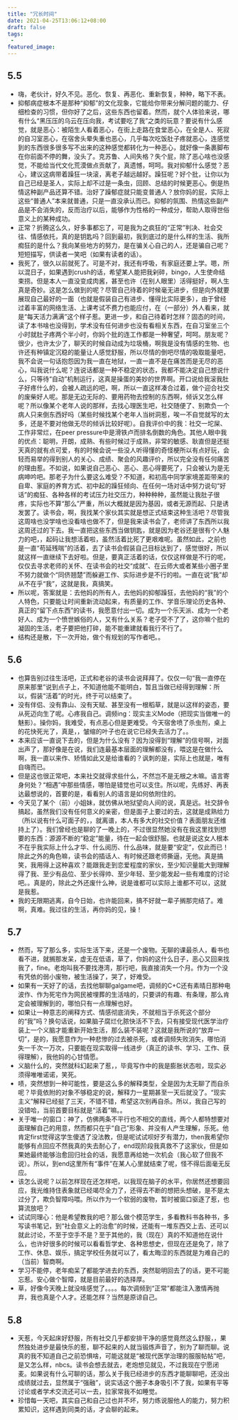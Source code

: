 ```yaml
---
title: "冗长时间"
date: 2021-04-25T13:06:12+08:00
draft: false
tags:
 - 
featured_image:
---
```

## 5.5
- 嗨，老伙计，好久不见。恶化、恢复、再恶化、重新恢复，种种，略下不表。
- 抑郁病症根本不是那种“抑郁”的文化现象，它能给你带来分解问题的能力、仔细检查的习惯，但你好了之后，这些东西也留着。然而，就个人体验来说，哪有什么“黑压压的乌云在压向我，考试要吃了我”之类的玩意？要说有什么感觉，就是恶心：被陌生人看着恶心，在街上走路在食堂恶心，在全是人、死寂的自习室恶心，在宿舍头晕失重也恶心，几乎每次吃饭肚子疼就恶心，连感觉到的东西很多很多写不出来的这种感觉都转化为一种恶心，就好像一条裹脚布在你前面不停的舞，没头了。克苏鲁、人间失格？失个屁，除了恶心啥也没感觉，不能给当代文化荒漠做点贡献了，真遗憾，呵呵。我对抑郁什么感觉？恶心，建议这病带着躁狂一块滚，离老子越远越好。躁狂呢？好个批，让你以为自己已经是圣人，实际上却不过是一条虫，回顾、总结的时候更恶心。倒是热情这种副产品还算不错。治好了躁郁症就只能变普通人？放你妈的屁，实际上这些“普通人”本来就普通，只是一直没承认而已。抑郁的氛围、热情这些副产品是不会消失的，反而治疗以后，能够作为性格的一种成分，帮助人取得世俗意义上的某种成功。
- 正常？折腾这么久，好多事都忘了，可是我为之疯狂的“正常”判决、社会交往、情感依托，真的是钥匙吗？回到最初，我到底过的是什么样的生活、我所痴狂的是什么？我向某些地方的努力，是在骗关心自己的人，还是骗自己呢？短短描写，供读者一笑吧（如果有读者的话）。
- 我死了，很久以前就死了。可是不对，我还有呼吸，有家庭还要上学。嗯，所以混日子，如果遇到crush的话，希望某人能把我剁碎，bingo，人生使命结束捞。但是本人一直没变成肉酱，甚至也许（在别人眼里）活得挺好，啊人生真是奇妙。这是怎么做到的呢？尽管自己待着的时候毫无进步，但是向外就要展现自己最好的一面（也就是假装自己有进步、懂得比实际更多），由于曾经过着丰富的网络生活、上课考试不费力也能应付，在（一部分）外人看来，就是“每天活力满满”这个样子惹。更进一步，和自己待着时怎样？固态的时间，读了本书啥也没得到，学术没有任何进步也没有看相关东西，在自习室坐三个小时就肚子疼两个半小时，你妈个批的连工作都是一种奢望，呵呵。朋友呢？很少，也许太少了，聊天的时候自动成为垃圾桶，啊我是没有情感的生物、也许还有种镇定沉稳的能量让人感觉舒服，所以尽情的倒吧尽情的吸取能量吧，我不会说一句话抱怨因为我一直在地狱，一直一直不是在痛苦而是无尽的恶心，叫我说什么呢？连说话都是一种不稳定的状态，我都不能决定自己想说什么，只等待“自动”机制运行，这真是操蛋的美妙的世界啊。开口说给我滚我肚子好疼什么的，会被人疏远的吧，啊，所以一直这样凑合过着，做个迎合社交的废柴好人呢。那是无边无际的、要用药物去控制的东西啊，倾诉又怎么样呢？所以像某个老年人说的那样，去找心理医生吧，社交随便了、别欺负一个病人只来倒东西好吗（某些时候找某个老年人当树洞惹，唉一不自觉就写的太多，还是不要对他做无尽的倾诉比较好呢）。自我评价中的我：社交一坨屎、工作非常烂，在peer pressure中是滑铁卢而排名倒数的角色。其他人眼中我的优点：聪明，开朗，成熟、有些时候过于成熟，非常的敏感、耿直但是还挺天真的就有点可爱，有的时候会说一些没人听得懂的奇怪梗所以有点好玩，会轻而易举的得到别人的关心、成绩、聚会的风趣评价，所以完全没有任何痛苦的理由惹。不如说，如果说自己恶心、恶心、恶心得要死了，只会被认为是无病呻吟吧。那老子为什么要这么难受？不知道，和初高中同学家境差距带来的自卑、家庭的养育方式、初中起的躁狂倾向、在任何一场对话中努力说句“好话”的痴狂、各种各样的考试压力社交压力，种种种种，虽然能让我肚子很疼，实际也不算“那么”严重，所以大概就是因为基因，或者无源而起、只是诱发罢了。读书会，啊，我找某个家伙其实就是想正式结束这种生活吧？尽管我这周啥也没学啥也没看啥也做不了，但是我来读书会了，老师讲了东西所以我这周还过的下去。我一直把这些东西当做钥匙，就是因为老谷还是很有个人魅力的吧，，起码让我想活着啦，虽然活着比死了更艰难呢。虽然如此，之前也是一直“苟延残喘”的活着，去了读书会假装自己目标达到了，感觉很好，所以就这样一直继续下去好啦。但是，要真正活着的话，仅仅这样做是不行的呢，仅仅去寻求老师的关怀、在读书会的社交“成就”、在云师大或者某些小圈子里不努力就做个“同侪翘楚”而躲避工作、实际进步是不行的啦。一直在说“我”却从不在乎“我”，这就是我，真搞笑。
- 所以呢，答案就是：去他妈的所有人，去他妈的抑郁躁狂，去他妈的“我”的个人特色，只要能让时间重新流动起来，有质量的工作、学音乐理论历史各种、真正的“留下点东西”的读书，我愿意付出一切。成为一个乐天派、成为一个老好人、成为一个愤世嫉俗的人，又有什么关系？老子受不了了，这你嘛个批的凝固的生活，老子要把他打碎，能不能重建就看我行不行了。
- 结构还是散，下一次开始，做个有规划的写作者吧。。
## 5.6
- 也算告别过往生活吧，正式和老谷的读书会说拜拜了。仅仅一句“我一直停在原来那里”说到点子上，不知道他能不能明白，暂且当做已经得到理解：所以，假装“活着”的时光，终于可以结束了。
- 没有伴侣、没有靠山、没有天赋、甚至没有一根稻草，就是以这样的姿态，要从死迈向生了呢。心疼我自己。调频ing：现实主义Mode（把现实当做唯一的魅影）。操你妈，我难受，有点恶心但是更难受。今天宿舍喷了杀虫剂，桌上的花快死光了，真是，，皱缩的叶子也在说它已经失去活力了。。
- 本来应该一直说下去的，但是为什么没有？因为没得到“理解”的信号啊，对面出声了，那好像是在说，我们连最基本层面的理解都没有，喂这是在做什么啊，我一直以来作、矫情如此又是给谁看的？讽刺的是，实际上也就是，唯有自嗨而已。
- 但是这也很正常吧，本来社交就得求些什么，不然岂不是无根之木嘛。语言寄身何处？“相遇”中那些情感，哪怕是错觉也可以支住。所以呢，先练好、再表达最想说的，首要的是，看看别人的语言是如何依附住的。
- 今天见了某个（前）小姐妹，就仿佛从地狱望向人间的说，真是远。社交辞令搞起，虽然我们没有任何意义的亲密，但是面子上要过的去，这就是成熟给力（所以说有什么可面子的，，就离谱，本人有多大的社交价值？表面朋友还维持上了）。我们曾经也是聊的了一晚上的，不过很显然她没有在我这里找到想要的东西：源源不断的“稳定”能量，待在一起会很舒服。也就是说这女人根本不在乎我实际上什么才华、什么阅历、什么品味，就是要“安定”，仅此而已！除此之外的角色嘛，读书会的插话人、有时候还跟老师撕逼，无他。真是搞笑，我用得上这种喜欢？能跟我走到恋爱程度的家伙，至少知识量能大到理解得了我、至少有品位、至少长得帅、至少年轻、至少能发起一些有难度的讨论吧。。真是的，除此之外还废什么神，说是谁都可以实际上谁都不可以，这就是我惹。
- 我的无限期逃离，自今日始，也许能回来，搞不好就一辈子搁那完结了。难啊，真难。我过往的生活，再你妈的见，操！
## 5.7
- 然而，写了那么多，实际生活下来，还是一个废物。无聊的课最杀人，看书也看不进，就搁那发呆，虚无在低语，草了，你妈的这什么日子，恶心又回来找我了，fine。老炮叫我不要找港湾，那行吧，我直接消失一个月。作为一个没有凭依的弱小废物，被生活操了，哭了，好难受。
- 如果有一天好了的话，去找他聊聊galgame吧，调频的C+C还有素晴日那种电波作、作为死宅作为网民被埋葬的生活啥的，只要讲的有趣、有条理，那么肯定会被理解到的，哪怕只有一点理解也好。
- 如果让一种意志的阐释方式、情感彻底消失，不就相当于杀死这个部分的“我”吗？换句话说，如果脑子腐烂化脓快活不下去，只有接受现代医学治疗装上一个义脑才能重新开始生活，那么装不装呢？这就是我所说的“放弃一切”，是的，我愿意作为一种悲惨的过去被杀死，或者调频失败消失，哪怕消失一千次一万次，只要能在现实取得一线进步（真正的读书、学习、工作、获得理解），我他妈的心甘情愿。
- 义脑什么的，突然就科幻起来了惹，，毕竟写作中的我是膨胀状态啦，现实必须得唯唯诺诺，笑死。
- 啧，突然想到一种可能性，要是这么多的解释类型，全是因为太无聊了而自杀呢？毕竟依附的对象不够稳定的说，解释力一星期甚至一天后就没了。“现实主义”解释已经挺了三天，不错不错，希望这次别再自杀。所以，我自己写的没错哈，当前首要目标就是“活着”嘛。。
- 关于唯一的窗口：神了，仿佛两条不平行也不相交的直线，两个人都特想要对面理解自己的用意，然而都只在乎“自己”形象、并没有人产生理解，乐死。他肯定first觉得这学生傻透了没法教，但是呢试试呗好歹有潜力，then我希望你能够有点回应不然我真的失去耐心了，end现阶段我真救不了这家伙，但是如果她最终能够治愈回归社会的话，我愿意再给她一次机会（我心软了但我不说）。所以，到end这里所有“事件”在某人心里就结束了呢，怪不得后面毫无反应。
- 该怎么说呢？以前怎样现在还怎样吧，以我现在脑子的水平，你居然还想要回应，我光维持住表象就已经竭尽全力了，还得去不断的想把头想破，是不是太过分了，欺负智障吗喂。所以作为一个软弱的废物，暂时被窗口驱逐了惹，也算流放吧？
- 试试同理心：他是希望教我的吧？那么做个模范学生，多看教科书各种书，多写读书笔记，到“社会意义上的治愈”的时候，还能有一堆东西交上去、还可以就此讨论，不至于空手不是？至于其他的，我（现在）真的不知道他在说什么，也许好很多的时候可以看看哲学史、各种思想史，但现在还是免了，除了工作、休息、娱乐，搞定学校任务就可以了，看太晦涩的东西就是为难自己的（当前）智商啊。
- 学习不能停，老年痴呆了都能学进去的东西，突然聪明回去了的话，更不可能忘惹。安心做个智障，就是目前最好的选择厚。
- 草，好像今天晚上就没啥感觉了。。。。每次调频到“正常”都能注入激情再抛弃，我也真是个人才。还能怎样？当然是原谅自己。
## 5.8
- 天惹，今天起床好舒服，所有社交几乎都安排干净的感觉竟然这么舒服，，果然独处进步是最快乐的惹，聊不起来的人就当锻炼声音了，别为了聊而聊。说真的我不知道自己之前恐惧啥，可能这就是“被现代医学治理的服服帖帖”吧，是又怎么样，nbcs。读书会想去就去，老炮想见就见，不过我现在宁愿闭麦。如果说有什么可聊的话，那么关于我已经进步的东西才能聊聊吧，还没出成绩就过去，显然属于“强融”，说实话这个圈子本身吸引不了我，如果有平等讨论或者学术交流还可以一去，拉家常我不如睡觉。
- 珍惜每一天吧，其实自己和自己过也并不坏，努力练说服他人的能力，努力积累知识，这样遇到同类的话，才会聊的起来。